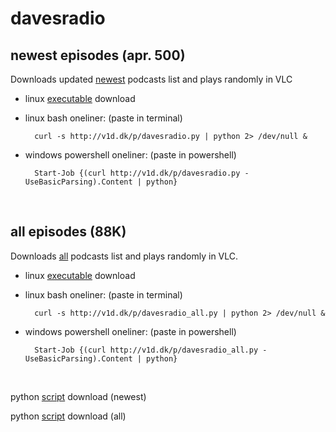 # davesradio

## newest episodes (apr. 500)

Downloads updated [newest](https://raw.githubusercontent.com/taext/powercasts/master/newest.txt) podcasts list and plays randomly in VLC

- linux [executable](http://v1d.dk/linux/http://v1d.dk/linux/davesradio) download

- linux bash oneliner: (paste in terminal)

        curl -s http://v1d.dk/p/davesradio.py | python 2> /dev/null &

- windows powershell oneliner: (paste in powershell)

        Start-Job {(curl http://v1d.dk/p/davesradio.py -UseBasicParsing).Content | python}

<br>

## all episodes (88K)

Downloads [all](https://raw.githubusercontent.com/taext/powercasts/master/podcasts_opml.txt) podcasts list and plays randomly in VLC.

- linux [executable](http://v1d.dk/linux/davesradio_all) download

- linux bash oneliner: (paste in terminal)

        curl -s http://v1d.dk/p/davesradio_all.py | python 2> /dev/null &

- windows powershell oneliner: (paste in powershell)

        Start-Job {(curl http://v1d.dk/p/davesradio_all.py -UseBasicParsing).Content | python}

<br>

python [script](v1d.dk/p/davesradio.py) download (newest)

python [script](v1d.dk/p/davesradio.py_all) download (all)